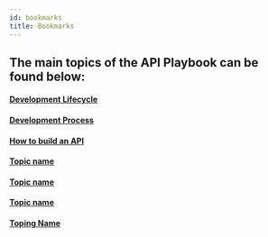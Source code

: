 ```yaml
---
id: bookmarks
title: Bookmarks
---
```


## The main topics of the API Playbook can be found below:

<div className="box">
    <a href="https://playbook.hackney.gov.uk/API-Playbook/api_implementation_guidelines"><h4>Development Lifecycle</h4></a>
</div>
<div className="box">
    <a href="https://playbook.hackney.gov.uk/API-Playbook/linting"><h4>Development Process</h4></a>
</div>
<div className="box">
    <a href="https://playbook.hackney.gov.uk/API-Playbook/tdd"><h4>How to build an API</h4></a>
</div>
<div className="box">
    <a href="h"><h4>Topic name</h4></a>
</div>

<div className="box">
    <a href="h"><h4>Topic name</h4></a>
</div>

<div className="box">
    <a href="h"><h4>Topic name</h4></a>
</div>

<div className="box">
    <a href="h"><h4>Toping Name</h4></a>
</div>
